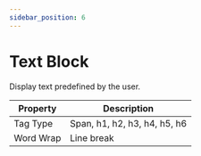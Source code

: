 ```yaml
---
sidebar_position: 6
---
```

# Text Block

Display text predefined by the user.

| **Property** | **Description** |
| --- | --- |
| Tag Type | Span, h1, h2, h3, h4, h5, h6 |
| Word Wrap | Line break |
